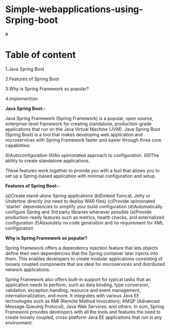 # Simple-webapplications-using-Srping-boot

#<h1>**Table of content**</h1>

1.Java Spring Boot

2.Features of Spring Boot

3.Why is Spring Framework so popular?

4.implemention






**Java Spring Boot:-**

Java Spring Framework (Spring Framework) is a popular, open source, enterprise-level framework for creating standalone, production-grade applications that run on the Java Virtual Machine (JVM).
Java Spring Boot (Spring Boot) is a tool that makes developing web application and microservices with Spring Framework faster and easier through three core capabilities:



(I)Autoconfiguration
 (II)An opinionated approach to configuration.
(III)The ability to create standalone applications.

These features work together to provide you with a tool that allows you to set up a Spring-based application with minimal configuration and setup.






**Features of Spring Boot:-**

(a)Create stand-alone Spring applications
(b)Embed Tomcat, Jetty or Undertow directly (no need to deploy WAR files)
(c)Provide opinionated 'starter' dependencies to simplify your build configuration
(d)Automatically configure Spring and 3rd party libraries whenever possible
(e)Provide production-ready features such as metrics, health checks, and externalized configuration
(f)Absolutely no code generation and no requirement for XML configuration




**Why is Spring Framework so popular?**



Spring Framework offers a dependency injection feature that lets objects define their own dependencies that the Spring container later injects into them. This enables developers to create modular applications consisting of loosely coupled components that are ideal for microservices and distributed network applications.

Spring Framework also offers built-in support for typical tasks that an application needs to perform, such as data binding, type conversion, validation, exception handling, resource and event management, internationalization, and more. It integrates with various Java EE technologies such as RMI (Remote Method Invocation), AMQP (Advanced Message Queuing Protocol), Java Web Services, and others. In sum, Spring Framework provides developers with all the tools and features the need to create loosely coupled, cross-platform Java EE applications that run in any environment.



